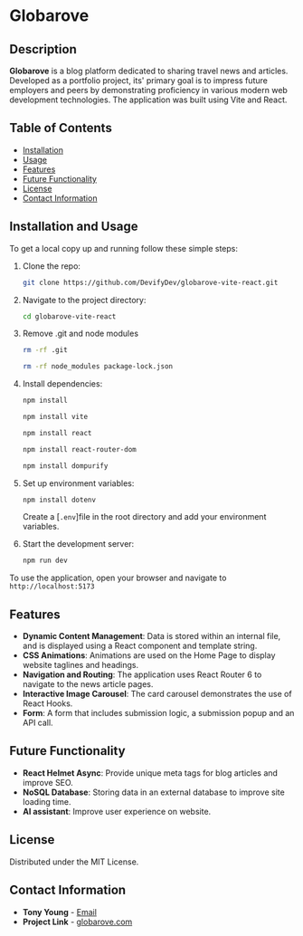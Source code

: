 # Globarove

## Description

**Globarove** is a blog platform dedicated to sharing travel news and articles. Developed as a portfolio project, its' primary goal is to impress future employers and peers by demonstrating proficiency in various modern web development technologies. The application was built using Vite and React.

## Table of Contents

- [Installation](#installation)
- [Usage](#usage)
- [Features](#features)
- [Future Functionality](#future-functionality)
- [License](#license)
- [Contact Information](#contact-information)

## Installation and Usage

To get a local copy up and running follow these simple steps:

1. Clone the repo:
    ```sh
    git clone https://github.com/DevifyDev/globarove-vite-react.git
    ```
2. Navigate to the project directory:
    ```sh
    cd globarove-vite-react
    ```
3. Remove .git and node modules
    ```sh
    rm -rf .git
    ```
    ```sh
    rm -rf node_modules package-lock.json
    ```
3. Install dependencies:
    ```sh
    npm install
    ```
    ```sh
    npm install vite
    ```
    ```sh 
    npm install react
    ```
    ```sh 
    npm install react-router-dom
    ```
    ```sh 
    npm install dompurify

4. Set up environment variables:
     ```sh
    npm install dotenv
    ```
    Create a [`.env`]file in the root directory and add your environment variables.

5. Start the development server:
    ```sh
    npm run dev
    ```

To use the application, open your browser and navigate to `http://localhost:5173`

## Features

- **Dynamic Content Management**: Data is stored within an internal file, and is displayed using a React component and template string.
- **CSS Animations**: Animations are used on the Home Page to display website taglines and headings.
- **Navigation and Routing**: The application uses React Router 6 to navigate to the news article pages.
- **Interactive Image Carousel**: The card carousel demonstrates the use of React Hooks.
- **Form**: A form that includes submission logic, a submission popup and an API call.

## Future Functionality

- **React Helmet Async**: Provide unique meta tags for blog articles and improve SEO.
- **NoSQL Database**: Storing data in an external database to improve site loading time.
- **AI assistant**: Improve user experience on website.

## License

Distributed under the MIT License.

## Contact Information

- **Tony Young** - [Email](dev@devify.dev)
- **Project Link** - [globarove.com](https://www.globarove.com)


